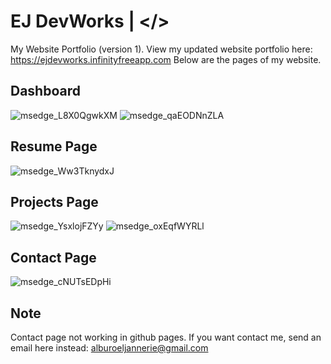 # EJ DevWorks | </>

My Website Portfolio (version 1). 
View my updated website portfolio here: https://ejdevworks.infinityfreeapp.com
Below are the pages of my website.

## Dashboard
![msedge_L8X0QgwkXM](https://github.com/user-attachments/assets/55980bc3-a53c-4499-91d5-7153e45f2e0f)
![msedge_qaEODNnZLA](https://github.com/user-attachments/assets/e77d3204-db1c-4e24-9d68-a000e2c1f25e)

## Resume Page
![msedge_Ww3TknydxJ](https://github.com/user-attachments/assets/c1dc7586-7773-407a-be01-291f8e2f0fe5)

## Projects Page
![msedge_YsxlojFZYy](https://github.com/user-attachments/assets/08257bbf-b935-452b-8567-f5b0af0ad4a5)
![msedge_oxEqfWYRLl](https://github.com/user-attachments/assets/df85ee8e-91f5-4327-a889-a9db22a4b619)

## Contact Page
![msedge_cNUTsEDpHi](https://github.com/user-attachments/assets/7685819e-5c17-4d82-a4ea-91e24e44a9d4)

## Note
Contact page not working in github pages. 
If you want contact me, send an email here instead: alburoeljannerie@gmail.com
